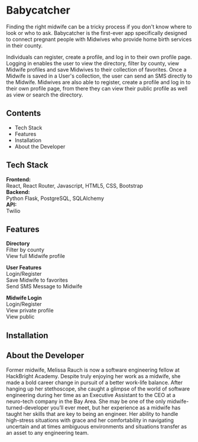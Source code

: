 # Babycatcher
Finding the right midwife can be a tricky process if you don't know where to look or who to ask.  Babycatcher is the first-ever app specifically designed to connect pregnant people with Midwives who provide home birth services in their county. 

Individuals can register, create a profile, and log in to their own profile page.  Logging in enables the user to view the directory, filter by county, view Midwife profiles and save Midwives to their collection of favorites.  Once a Midwife is saved in a User's collection, the user can send an SMS directly to the Midwife.  Midwives are also able to register, create a profile and log in to their own profile page, from there they can view their public profile as well as view or search the directory.

## Contents
- Tech Stack
- Features
- Installation
- About the Developer

## Tech Stack
**Frontend:** <br />
React, React Router, Javascript, HTML5, CSS, Bootstrap <br />
**Backend:** <br />
Python Flask, PostgreSQL, SQLAlchemy <br />
**API:** <br />
Twilio <br />

## Features
**Directory** <br />
Filter by county <br />
View full Midwife profile <br />
    
**User Features** <br />
Login/Register <br />
Save Midwife to favorites <br />
Send SMS Message to Midwife <br />

**Midwife Login** <br />
Login/Register <br />
View private profile <br />
View public <br />

## Installation


## About the Developer
Former midwife, Melissa Rauch is now a software engineering fellow at HackBright Academy.  Despite truly enjoying her work as a midwife, she made a bold career change in pursuit of a better work-life balance. After hanging up her stethoscope, she caught a glimpse of the world of software engineering during her time as an Executive Assistant to the CEO at a neuro-tech company in the Bay Area.  She may be one of the only midwife-turned-developer you’ll ever meet, but her experience as a midwife has taught her skills that are key to being an engineer.  Her ability to handle high-stress situations with grace and her comfortability in navigating uncertain and at times ambiguous environments and situations transfer as an asset to any engineering team.

